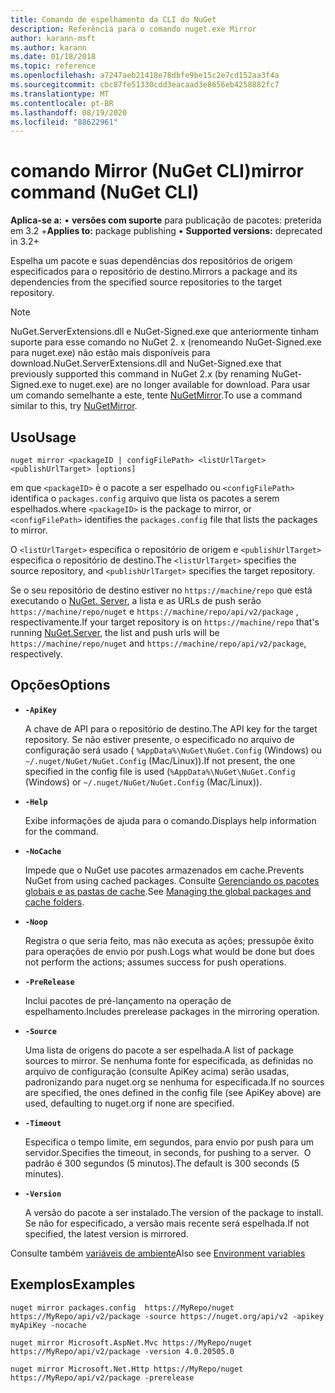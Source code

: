 ```yaml
---
title: Comando de espelhamento da CLI do NuGet
description: Referência para o comando nuget.exe Mirror
author: karann-msft
ms.author: karann
ms.date: 01/18/2018
ms.topic: reference
ms.openlocfilehash: a7247aeb21418e78dbfe9be15c2e7cd152aa3f4a
ms.sourcegitcommit: cbc87fe51330cdd3eacaad3e8656eb4258882fc7
ms.translationtype: MT
ms.contentlocale: pt-BR
ms.lasthandoff: 08/19/2020
ms.locfileid: "88622961"
---
```

# <a name="mirror-command-nuget-cli"></a><span data-ttu-id="6ec8e-103">comando Mirror (NuGet CLI)</span><span class="sxs-lookup"><span data-stu-id="6ec8e-103">mirror command (NuGet CLI)</span></span>

<span data-ttu-id="6ec8e-104">**Aplica-se a:** &bullet; **versões com suporte** para publicação de pacotes: preterida em 3.2 +</span><span class="sxs-lookup"><span data-stu-id="6ec8e-104">**Applies to:** package publishing &bullet; **Supported versions:** deprecated in 3.2+</span></span>

<span data-ttu-id="6ec8e-105">Espelha um pacote e suas dependências dos repositórios de origem especificados para o repositório de destino.</span><span class="sxs-lookup"><span data-stu-id="6ec8e-105">Mirrors a package and its dependencies from the specified source repositories to the target repository.</span></span>

> [!NOTE]
> <span data-ttu-id="6ec8e-106">NuGet.ServerExtensions.dll e NuGet-Signed.exe que anteriormente tinham suporte para esse comando no NuGet 2. x (renomeando NuGet-Signed.exe para nuget.exe) não estão mais disponíveis para download.</span><span class="sxs-lookup"><span data-stu-id="6ec8e-106">NuGet.ServerExtensions.dll and NuGet-Signed.exe that previously supported this command in NuGet 2.x (by renaming NuGet-Signed.exe to nuget.exe) are no longer available for download.</span></span> <span data-ttu-id="6ec8e-107">Para usar um comando semelhante a este, tente [NuGetMirror](https://www.nuget.org/packages/NuGetMirror/).</span><span class="sxs-lookup"><span data-stu-id="6ec8e-107">To use a command similar to this, try [NuGetMirror](https://www.nuget.org/packages/NuGetMirror/).</span></span>

## <a name="usage"></a><span data-ttu-id="6ec8e-108">Uso</span><span class="sxs-lookup"><span data-stu-id="6ec8e-108">Usage</span></span>

```cli
nuget mirror <packageID | configFilePath> <listUrlTarget> <publishUrlTarget> [options]
```

<span data-ttu-id="6ec8e-109">em que `<packageID>` é o pacote a ser espelhado ou `<configFilePath>` identifica o `packages.config` arquivo que lista os pacotes a serem espelhados.</span><span class="sxs-lookup"><span data-stu-id="6ec8e-109">where `<packageID>` is the package to mirror, or `<configFilePath>` identifies the `packages.config` file that lists the packages to mirror.</span></span>

<span data-ttu-id="6ec8e-110">O `<listUrlTarget>` especifica o repositório de origem e `<publishUrlTarget>` especifica o repositório de destino.</span><span class="sxs-lookup"><span data-stu-id="6ec8e-110">The `<listUrlTarget>` specifies the source repository, and `<publishUrlTarget>` specifies the target repository.</span></span>

<span data-ttu-id="6ec8e-111">Se o seu repositório de destino estiver no `https://machine/repo` que está executando o [NuGet. Server](../../hosting-packages/nuget-server.md), a lista e as URLs de push serão `https://machine/repo/nuget` e `https://machine/repo/api/v2/package` , respectivamente.</span><span class="sxs-lookup"><span data-stu-id="6ec8e-111">If your target repository is on `https://machine/repo` that's running [NuGet.Server](../../hosting-packages/nuget-server.md), the list and push urls will be `https://machine/repo/nuget` and `https://machine/repo/api/v2/package`, respectively.</span></span>

## <a name="options"></a><span data-ttu-id="6ec8e-112">Opções</span><span class="sxs-lookup"><span data-stu-id="6ec8e-112">Options</span></span>

- **`-ApiKey`**

  <span data-ttu-id="6ec8e-113">A chave de API para o repositório de destino.</span><span class="sxs-lookup"><span data-stu-id="6ec8e-113">The API key for the target repository.</span></span> <span data-ttu-id="6ec8e-114">Se não estiver presente, o especificado no arquivo de configuração será usado ( `%AppData%\NuGet\NuGet.Config` (Windows) ou `~/.nuget/NuGet/NuGet.Config` (Mac/Linux)).</span><span class="sxs-lookup"><span data-stu-id="6ec8e-114">If not present,  the one specified in the config file is used (`%AppData%\NuGet\NuGet.Config` (Windows) or `~/.nuget/NuGet/NuGet.Config` (Mac/Linux)).</span></span>

- **`-Help`**

  <span data-ttu-id="6ec8e-115">Exibe informações de ajuda para o comando.</span><span class="sxs-lookup"><span data-stu-id="6ec8e-115">Displays help information for the command.</span></span>

- **`-NoCache`**

  <span data-ttu-id="6ec8e-116">Impede que o NuGet use pacotes armazenados em cache.</span><span class="sxs-lookup"><span data-stu-id="6ec8e-116">Prevents NuGet from using cached packages.</span></span> <span data-ttu-id="6ec8e-117">Consulte [Gerenciando os pacotes globais e as pastas de cache](../../consume-packages/managing-the-global-packages-and-cache-folders.md).</span><span class="sxs-lookup"><span data-stu-id="6ec8e-117">See [Managing the global packages and cache folders](../../consume-packages/managing-the-global-packages-and-cache-folders.md).</span></span>

- **`-Noop`**

  <span data-ttu-id="6ec8e-118">Registra o que seria feito, mas não executa as ações; pressupõe êxito para operações de envio por push.</span><span class="sxs-lookup"><span data-stu-id="6ec8e-118">Logs what would be done but does not perform the actions; assumes success for push operations.</span></span>

- **`-PreRelease`**

  <span data-ttu-id="6ec8e-119">Inclui pacotes de pré-lançamento na operação de espelhamento.</span><span class="sxs-lookup"><span data-stu-id="6ec8e-119">Includes prerelease packages in the mirroring operation.</span></span>

- **`-Source`**

  <span data-ttu-id="6ec8e-120">Uma lista de origens do pacote a ser espelhada.</span><span class="sxs-lookup"><span data-stu-id="6ec8e-120">A list of package sources to mirror.</span></span> <span data-ttu-id="6ec8e-121">Se nenhuma fonte for especificada, as definidas no arquivo de configuração (consulte ApiKey acima) serão usadas, padronizando para nuget.org se nenhuma for especificada.</span><span class="sxs-lookup"><span data-stu-id="6ec8e-121">If no sources are specified, the ones defined in the config file (see ApiKey above) are used, defaulting to nuget.org if none are specified.</span></span>

- **`-Timeout`**

  <span data-ttu-id="6ec8e-122">Especifica o tempo limite, em segundos, para envio por push para um servidor.</span><span class="sxs-lookup"><span data-stu-id="6ec8e-122">Specifies the timeout, in seconds, for pushing to a server.</span></span> <span data-ttu-id="6ec8e-123"> O padrão é 300 segundos (5 minutos).</span><span class="sxs-lookup"><span data-stu-id="6ec8e-123">The default is 300 seconds (5 minutes).</span></span>

- **`-Version`**

  <span data-ttu-id="6ec8e-124">A versão do pacote a ser instalado.</span><span class="sxs-lookup"><span data-stu-id="6ec8e-124">The version of the package to install.</span></span> <span data-ttu-id="6ec8e-125">Se não for especificado, a versão mais recente será espelhada.</span><span class="sxs-lookup"><span data-stu-id="6ec8e-125">If not specified, the latest version is mirrored.</span></span>

<span data-ttu-id="6ec8e-126">Consulte também [variáveis de ambiente](cli-ref-environment-variables.md)</span><span class="sxs-lookup"><span data-stu-id="6ec8e-126">Also see [Environment variables](cli-ref-environment-variables.md)</span></span>

## <a name="examples"></a><span data-ttu-id="6ec8e-127">Exemplos</span><span class="sxs-lookup"><span data-stu-id="6ec8e-127">Examples</span></span>

```cli
nuget mirror packages.config  https://MyRepo/nuget https://MyRepo/api/v2/package -source https://nuget.org/api/v2 -apikey myApiKey -nocache

nuget mirror Microsoft.AspNet.Mvc https://MyRepo/nuget https://MyRepo/api/v2/package -version 4.0.20505.0

nuget mirror Microsoft.Net.Http https://MyRepo/nuget https://MyRepo/api/v2/package -prerelease
```
